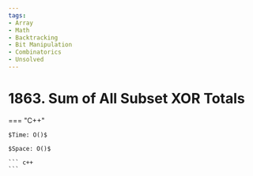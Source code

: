 ```yaml
---
tags:
- Array
- Math
- Backtracking
- Bit Manipulation
- Combinatorics
- Unsolved
---
```



# 1863. Sum of All Subset XOR Totals

=== "C++"

    $Time: O()$

    $Space: O()$

    ``` c++
    ```